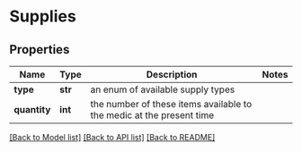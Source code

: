 # Supplies

## Properties
Name | Type | Description | Notes
------------ | ------------- | ------------- | -------------
**type** | **str** | an enum of available supply types | 
**quantity** | **int** | the number of these items available to the medic at the present time | 

[[Back to Model list]](../README.md#documentation-for-models) [[Back to API list]](../README.md#documentation-for-api-endpoints) [[Back to README]](../README.md)

